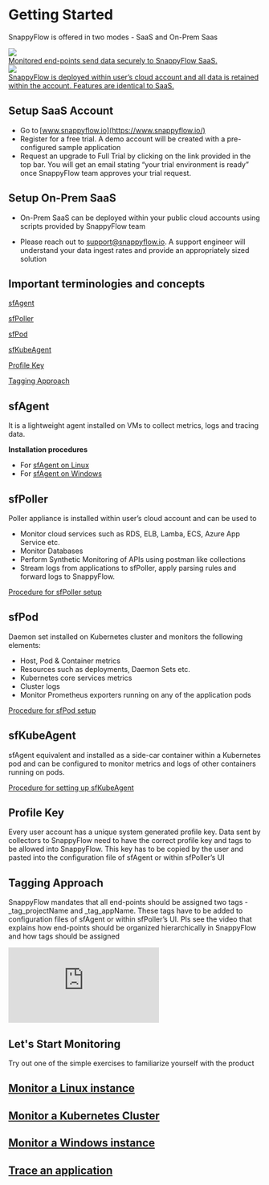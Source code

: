 # Getting Started
SnappyFlow is offered in two modes - SaaS and On-Prem Saas 


<div class="panel_container row">
   <div class="innerText"> 
   <a href="#setup-saas-account">
        <img src="/img/saas.png" /> 
        <div>Monitored end-points send data securely to SnappyFlow SaaS.</div>
        </a>
   </div>
  <div class="innerText"> 
  <a href="#setup-on-prem-saas">
    <img src="/img/onpremsaas.png"/> 
    <div>SnappyFlow is deployed within user’s cloud account and all data is retained within the account. Features are identical to SaaS.</div>
    </a>
  </div> 
</div>

##  Setup SaaS Account 

- Go to [www.snappyflow.io](https://www.snappyflow.io/) 
- Register for a free trial. A demo account will be created with a pre-configured sample application 
- Request an upgrade to Full Trial by clicking on the link provided in the top bar. You will get an  email stating “your trial environment is ready” once SnappyFlow team approves your trial request. 

##  Setup On-Prem SaaS 

-  On-Prem SaaS can be deployed within your public cloud accounts using scripts provided by SnappyFlow team 

- Please reach out to [support@snappyflow.io](mailto:support@snappyflow.io). A support engineer will understand your data ingest rates and provide an appropriately sized solution 

##  Important terminologies and concepts 

[sfAgent](#sfagent)

[sfPoller](#sfpoller)

[sfPod](#sfpod)

[sfKubeAgent](#sfkubeagent)

[Profile Key](#profile-key)

[Tagging Approach](#tagging-approach)

## sfAgent

It is a lightweight agent installed on VMs to collect metrics, logs and tracing data.  

**Installation procedures**

- For [sfAgent on Linux](/docs/sfAgent_Linux/sfAgent_installation_in_Linux) 
- For [sfAgent on Windows](/docs/New_pages/monitoring_windows_instances)

## sfPoller

Poller appliance is installed within user’s cloud account and can be used to

- Monitor cloud services such as RDS, ELB, Lamba, ECS, Azure App Service etc. 
- Monitor Databases 
- Perform Synthetic Monitoring of APIs using postman like collections 
- Stream logs from applications to sfPoller, apply parsing rules and forward logs to SnappyFlow. 

[Procedure for sfPoller setup](/docs/New_pages/sfpoller_setup)

## sfPod

Daemon set installed on Kubernetes cluster and monitors the following elements: 

- Host, Pod & Container metrics 
- Resources such as deployments, Daemon Sets etc. 
- Kubernetes core services metrics 
- Cluster logs 
- Monitor Prometheus exporters running on any of the application pods 

[Procedure for sfPod setup](http://localhost:3000/docs/New_pages/kubernetes_monitoring_with_sfPod)

## sfKubeAgent

sfAgent equivalent and installed as a side-car container within a Kubernetes  pod and can be configured to monitor metrics and logs of other  containers running on pods. 

[Procedure for setting up sfKubeAgent](http://localhost:3000/docs/New_pages/sfkubeagent_installation)



## Profile Key

Every user account has a unique system generated profile key. Data sent by collectors to SnappyFlow need to have the correct profile key and tags to be allowed into SnappyFlow. This key has to be copied by the user and pasted into the configuration file of sfAgent or within sfPoller’s UI



## Tagging Approach

SnappyFlow mandates that all end-points should be assigned two tags - _tag_projectName and _tag_appName. These tags have to be added to configuration files of sfAgent or within sfPoller’s UI.  Pls see the video that explains how end-points should be organized hierarchically in SnappyFlow and how tags should be assigned





<iframe src="https://www.snappyflow.io/assets/images/Key-Concepts-production.mp4" frameborder="0" allow="accelerometer; clipboard-write; encrypted-media; gyroscope; picture-in-picture" allowfullscreen="true" webkitallowfullscreen="true" mozallowfullscreen="true" allowtransparency="true" ></iframe>

## Let's Start Monitoring

Try out one of the simple exercises to familiarize yourself with the product 

<h2 class="show_toc_h2"><a href="http://localhost:3000/docs/sfAgent_Linux/sfAgent_installation_in_Linux">Monitor a Linux instance</a></h2>

<h2 class="show_toc_h2"><a href="http://localhost:3000/docs/New_pages/kubernetes_monitoring_with_sfPod">Monitor a Kubernetes Cluster</a></h2>

<h2 class="show_toc_h2"><a href="http://localhost:3000/docs/New_pages/monitoring_windows_instances">Monitor a Windows instance</a></h2>

<h2 class="show_toc_h2"><a href="http://localhost:3000/docs/Tracing/overview">Trace an application</a></h2>



 

 

 

 

 

 